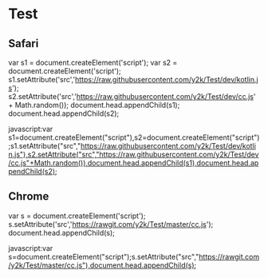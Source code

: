 # Test

## Safari
var s1 = document.createElement('script');
var s2 = document.createElement('script');
s1.setAttribute('src','https://raw.githubusercontent.com/y2k/Test/dev/kotlin.js');
s2.setAttribute('src','https://raw.githubusercontent.com/y2k/Test/dev/cc.js' + Math.random());
document.head.appendChild(s1);
document.head.appendChild(s2);

javascript:var s1=document.createElement("script"),s2=document.createElement("script");s1.setAttribute("src","https://raw.githubusercontent.com/y2k/Test/dev/kotlin.js"),s2.setAttribute("src","https://raw.githubusercontent.com/y2k/Test/dev/cc.js"+Math.random()),document.head.appendChild(s1),document.head.appendChild(s2);

## Chrome
var s = document.createElement('script');
s.setAttribute('src','https://rawgit.com/y2k/Test/master/cc.js');
document.head.appendChild(s);

javascript:var s=document.createElement("script");s.setAttribute("src","https://rawgit.com/y2k/Test/master/cc.js"),document.head.appendChild(s);
